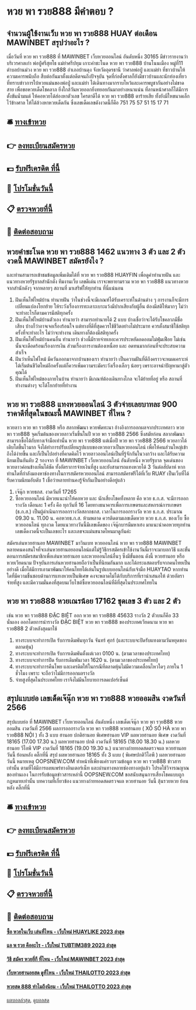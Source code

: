 # หวย พา รวย888 มีคำตอบ ?
## จำนวนผู้ใช้งานเว็บ หวย พา รวย888 HUAY ต่อเดือน MAWINBET สรุปว่าอะไร ?
เมื่อวันที่ หวย พา รวย888 ที่ MAWINBET เว็บหวยออนไลน์ อันดับหนึ่ง 30165 มีข่าวรายงานว่าบริเวรศาลเก่า พ่อปู่ศรีสุทโธ แม่ย่าศรีปทุม เกาะคำชะโนด หวย พา รวย888 บ้านโนนเมือง หมู่ที่11 ตำบลบ้านม่วง หวย พา รวย888 อำเภอบ้านดุง จังหวัดอุดรธานี ว่าศาลพ่อปู่ และแม่ย่า ที่ชาวบ้านให้ความเคารพนับถือ สืบต่อกันมาตั้งแต่อดีตจนถึงปัจจุบัน
จุดที่ก่อตั้งศาลก็ยังมีชาวบ้านและนักท่องเที่ยว ที่ทราบข่าวการใบ้หวยแม่นของพ่อปู่ และแม่ย่า ได้เดินทางมากราบไหว้และเคารพบูชากันอย่างไม่ขาดสาย เพื่อขอหวยเด็ดโชคลาภ ยิ่งใกล้วันหวยออกยิ่งทยอยกันมาอย่างหนาแน่น
ที่ลานหน้าศาลก็ได้มีการตั้งขันน้ำมนต์ ให้คอหวยได้ส่องหาตัวเลข ใครตาดีได้ หวย พา รวย888 ตาร้ายเสีย ทั้งยังมีใหขนาดเล็กไว้ข้างศาล ให้ได้ล้วงหาหวยเด็ดกัน ซึ่งเลขเด็ดเลขดังงวดนี้ก็คือ 751 75 57 51 15 17 71

## 🛎 [ทางเข้าหวย](https://bit.ly/3BG5bNw)
## 👉 [ลงทะเบียนสมัครหวย](https://bit.ly/3BG5bNw)
## 💵 [รับฟรีเครดิต ที่นี้](https://bit.ly/3C3mvgS)
## 👑 [โปรโมชั่นวันนี้](https://bit.ly/3C3mvgS)
## 📋 [ตรวจหวยที่นี้](https://bit.ly/3C3mvgS)
## 📱 [ติดต่อสอบถาม](https://bit.ly/3C3mvgS)

## หวยคำชะโนด หวย พา รวย888 1462 แนวทาง 3 ตัว และ 2 ตัวงวดนี้ MAWINBET สมัครยังไง ?
และท่านสามารถเข้าชมข้อมูลเพิ่มเติมได้ที่ หวย พา รวย888 HUAYFIN เพื่อดูคำทำนายฝัน และแนวทางหวยรัฐบาลสำนักดัง ทีมงานเว็บ เลขดีเด่น เราจะพยายามรวม หวย พา รวย888 แนวทางหวยจากสำนักดังๆ จากหลายๆ สถานที่ มาเสริฟให้ทุกท่าน ที่นี่แน่นอน
1. ฝันเห็นไฟไหม้บ้าน ทำนายฝัน ว่าในช่วงนี้จะมีเกณฑ์ได้รับเคราะห์ในด้านต่าง ๆ การงานก็จะมีการเปลี่ยนแปลงโยกย้าย ให้ระวังเรื่องการทะเลาะเบาะแว้งมีปากเสียงกับผู้อื่น ต้องมีสติให้มากๆ ไม่ว่าจะทำอะไรก็ตามควรมีสติทุกครั้ง
2. ฝันเห็นไฟไหม้บ้านตัวเอง ทำนายว่า สามารถทำนายได้ 2 แบบ บ้างเชื่อว่าจะได้รับโชคลาภมีชื่อเสียง บ้างก็ว่าอาจเจอเรื่องร้อนใจ แต่ทางที่ดีที่สุดควรใช้ชีวิตอย่างไม่ประมาท ควรตั้งสมาธิใช้สติทุกครั้งที่จะทำอะไร ไม่ว่าจะทำงาน เดินทางก็ต้องมีสติทุกครั้ง
3. ฝันเห็นไฟไหม้บ้านคนอื่น ทำนายว่า ช่วงนี้มีรายจ่ายเยอะควรประหยัดอดออมไม่ฟุ่มเฟือย ไม่เช่นนั้นจะเดือดร้อนเรื่องการเงิน ส่วนเรื่องการงานต้องเหนื่อย และ อดทนมากก่อนที่จะประสบความสำเร็จ
4. ฝันว่าเห็นไฟไหม้ มีควันออกมาจากบ้านของเรา ทำนายว่า เป็นความฝันที่ดีถึงคราวจะหมดเคราะห์ ได้เริ่มต้นชีวิตใหม่อีกครั้งแต่ก็ควรเพิ่มความระมัดระวังเรื่องเล็กๆ น้อยๆ เพราะอาจนำปัญหามาสู่ตัวคุณได้
5. ฝันเห็นไฟไหม้ของภายในบ้าน ทำนายว่า มีเกณฑ์ต้องเดินทางไกล จะได้ย้ายที่อยู่ หรือ สถานที่ทำงานต่างๆ จะได้โยกย้ายที่ทำงาน

## หวย พา รวย888 แทงหวยออนไลน์ 3 ตัวจ่ายเลยบาทละ 900 ราคาดีที่สุดในขณะนี้ MAWINBET ที่ไหน ?
หวยลาว หวย พา รวย888 หรือ สลากพัฒนา หวยพัดทะนา อ้างอิงการออกผลจากประเทศลาว หวย พา รวย888 จุดเริ่มต้นของหวยลาวเริ่มขึ้นในปี หวย พา รวย888 2566 ซึ่งสมัยก่อน สลากพัฒนา สามารถซื้อได้กับทางเจ้ามือเท่านั้น หวย พา รวย888 แต่เมื่อปี หวย พา รวย888 2566 หวยลาวได้เติบโตขึ้นไวมาก จึงได้ทำการปรับเปลี่ยนรูปแบบของหวยลาวเป็นหวยออนไลน์ เพื่อให้คนส่วนใหญ่เข้าถึงได้ง่ายขึ้น และก็เป็นไปอย่างที่คาดคิดไว้ หวยลาวออนไลน์เป็นที่รู้จักกันในวงกว้าง และได้รับความนิยมเป็นอันดับ 2 รองจาก ที่ MAWINBET เว็บหวยออนไลน์ อันดับหนึ่ง หวยรัฐบาล จุดเด่นของหวยลาวค่อนข้างเห็นได้ชัด ทั้งอัตราการจ่ายเงินที่สูง และยังสามารถแทงหวยได้ 3 วันต่อสัปดาห์ หากท่านใดที่กำลังมองหาช่องทางในการสมัครหวยออนไลน์ สามารถสมัครฟรีได้ที่เว็บ RUAY เป็นเว็บที่ได้รับความนิยมอับดับ 1 เชื่อว่าหลายท่านคงรู้จักกันเป็นอย่างดีอยู่แล้ว
1. เจ๊นุ๊ก หวยธกส. งวดวันที่ 17265
2. ซื้อหวยออนไลน์ มีหวยแนะนำให้คอหวย และ นักเสี่ยงโชคทั้งหลาย คือ หวย ธ.ก.ส. จะมีการออกรางวัล เดือนละ 1 ครั้ง คือ ทุกวันที่ 16 โดยทางธนาคารเพื่อการเกษตรและสหกรณ์การเกษตร (ธ.ก.ส.) เป็นผู้ดำเนินการออกรางวัลสลากธกส. เวลาในการออกรางวัล หวย ธ.ก.ส. ประมาณ 09.30 น. 11.00 น. คอหวยธ.ก.ส. ห้ามพลาด ควรติดตามเลขเด็ดหวย หวย ธ.ก.ส. ของเว็บ ซื้อหวยออนไลน์ ทุกงวด โดยแนวทางวันนี้มีเลขเด็ดของ เจ๊นุ๊กบารมีมหาเฮง มาแนะนำคอหวยทุกท่าน เลขเด็ดงวดนี้จะเป็นเลขอะไร และเลขจะแม่นขนาดไหนมาดูกันค่ะ

สมัครเล่นหวยฮานอย MAWINBET มาวินเบท หวยออนไลน์ หวย พา รวย888 MAWINBET หลายคนคงสนใจที่จะเล่นหวยฮานอยออนไลน์แต่ไม่รู้วิธีกรสมัครเข้าใช้งานวันนี้เราจะมาบอกวิธี และขั้นตอนการสมัครสมาชิกเพื่อเล่นหวยฮานอย และหวยออนไลน์อื่นๆ ซึ่งมีขั้นตอน ดังนี้
หวยฮานอย หรือหวยเวียดนาม ปัจจุบันการเล่นหวยฮานอยถือว่าเป็นที่นิยมกันมาก และได้กระแสตอบรับจากคนไทยเป็นอย่างดี เมื่อได้มีการเอามาพัฒนาให้คนไทยได้เล่นในรูปแบบออนไลน์กับเจ้ามือ HUAYTAO หากท่านใดที่มีความชื่นชอบด้านการแทงหวยเป็นพิเศษ คงจะพลาดไม่ได้กับบริการที่เรานำเสนอให้ ด้วยอัตราจ่ายที่สูง และมีความมั่นคงที่สุดบนเว็บไซต์ซื้อหวยออนไลน์ที่ดีที่สุดในประเทศไทยใน

## หวย พา รวย888 หวยเณรน้อย 17162 ชุดเลข 3 ตัว และ 2 ตัว
เช่น หวย พา รวย888 ĐẶC BIỆT ออก หวย พา รวย888 45633 รางวัล 2 ตัวบนก็คือ 33 นั่นเอง
ออกโดยการนำรางวัล ĐẶC BIỆT หวย พา รวย888 ของประเทศเวียดนาม หวย พา รวย888 2 ตัวหลังสุดมาใช้
1. ทางระบบจะทำการเปิด รับการเดิมพันทุกวัน จันทร์ ศุกร์ (และระบบจะปิดรับแทงตามวันหยุดของตลาดหุ้น)
2. ทางระบบจะทำการเปิด รับการเดิมพันตั้งแต่เวลา 0100 น. (ตามเวลาของประเทศไทย)
3. ทางระบบจะทำการปิด รับการเดิมพันเวลา 1620 น. (ตามเวลาของประเทศไทย)
4. ทางระบบจะทำการคืนโพย และเครดิตให้ในกรณีที่ตลาดหุ้นไม่มีความเคลื่อนไหวใดๆ ภายใน 1 ชั่วโมง เพราะ จะถือว่าไม่มีการออกผลรางวัล
5. จ่ายสูงที่สุดในประเทศไทย เราจึงไม่มีนโยบายการลดเปอร์เซ็นต์

## สรุปแบบย่อ เลขเด็ดเจ๊นุ๊ก หวย พา รวย888 หวยออมสิน งวดวันที่ 2566
สรุปแบบย่อ ที่ MAWINBET เว็บหวยออนไลน์ อันดับหนึ่ง เลขเด็ดเจ๊นุ๊ก หวย พา รวย888 หวยออมสิน งวดวันที่ 2566 ผลการออกรางวัล หวย พา รวย888 หวยฮานอย ( XỔ SỐ HÀ หวย พา รวย888 NỘI ) ทั้ง 3 แบบ ฮานอย ปกติฮานอย พิเศษฮานอย VIP
ผลหวยฮานอย พิเศษ งวดวันที่ 18165 (17.00 17.30 น.)
ผลหวยฮานอย ปกติ งวดวันที่ 18165 (18.00 18.30 น.)
ผลหวยฮานอย วีไอพี VIP งวดวันที่ 18165 (19.00 19.30 น.)
 แนวทางถ่ายทอดสดตรวจผล หวยฮานอย วันนี้ ย้อนหลัง คลิ๊กที่นี่ 
สรุป ผลหวยฮานอย 18165 ทั้ง 3 แบบ ( พิเศษปกติวีไอพี ) ผลหวยฮานอยวันนี้
หมายเหตุ OOPSNEW.COM ทำหน้าที่เพียงแค่รวบรวมข้อมูล หวย พา รวย888 ข่าวสาร เท่านั้น ตามที่ได้มีการเผยแพร่ทางอินเตอร์เน็ท และผ่านทางหลายช่องทางอยู่แล้ว โปรดใช้วิจารณญาณของท่านเอง ในการรับข้อมูลข่าวสารเหล่านี้ OOPSNEW.COM ขอสนับสนุนการเสี่ยงโชคแบบถูกกฎหมายเท่านั้น
บทความที่เกี่ยวข้อง
แนวทางถ่ายทอดสดตรวจผล หวยฮานอย วันนี้ ลุ้นรวยหวย ย้อนหลัง คลิ๊กที่นี่

## 🛎 [ทางเข้าหวย](https://bit.ly/3BG5bNw)
## 👉 [ลงทะเบียนสมัครหวย](https://bit.ly/3BG5bNw)
## 💵 [รับฟรีเครดิต ที่นี้](https://bit.ly/3C3mvgS)
## 👑 [โปรโมชั่นวันนี้](https://bit.ly/3C3mvgS)
## 📋 [ตรวจหวยที่นี้](https://bit.ly/3C3mvgS)
## 📱 [ติดต่อสอบถาม](https://bit.ly/3C3mvgS)

#### [ซื้อ หวยในเว็บ เล่นที่ไหน - เว็บใหม่ HUAYLIKE 2023 ล่าสุด](https://atom.io/themes/ซื้อ%20หวยในเว็บ%20เล่นที่ไหน%20-%20เว็บใหม่%20huaylike%202023%20ล่าสุด)
#### [แอ พ รวย คืออะไร - เว็บใหม่ TUBTIM389 2023 ล่าสุด](https://atom.io/themes/แอ%20พ%20รวย%20คืออะไร%20-%20เว็บใหม่%20tubtim389%202023%20ล่าสุด)
#### [วิธี สมัคร หวยยี่กี ที่ไหน - เว็บใหม่ MAWINBET 2023 ล่าสุด](https://atom.io/themes/วิธี%20สมัคร%20หวยยี่กี%20ที่ไหน%20-%20เว็บใหม่%20mawinbet%202023%20ล่าสุด)
#### [เว็บหวยฮานอยสด ดูที่ไหน - เว็บใหม่ THAILOTTO 2023 ล่าสุด](https://atom.io/themes/เว็บหวยฮานอยสด%20ดูที่ไหน%20-%20เว็บใหม่%20thailotto%202023%20ล่าสุด)
#### [หวยสด 888 ทำไมถึงนิยม - เว็บใหม่ THAILOTTO 2023 ล่าสุด](https://atom.io/themes/หวยสด%20888%20ทำไมถึงนิยม%20-%20เว็บใหม่%20thailotto%202023%20ล่าสุด)

[ผลบอลล่าสุด](https://siamsport.tv "ผลบอลล่าสุด"), [ดูบอลสด](https://siamsport.tv/ดูบอลสด "ดูบอลสด")